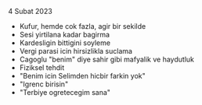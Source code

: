 4 Subat 2023
- Kufur, hemde cok fazla, agir bir sekilde
- Sesi yirtilana kadar bagirma
- Kardesligin bittigini soyleme
- Vergi parasi icin hirsizlikla suclama
- Cagoglu "benim" diye sahir gibi mafyalik ve haydutluk
- Fiziksel tehdit
- "Benim icin Selimden hicbir farkin yok"
- "Igrenc birisin"
- "Terbiye ogretecegim sana"
